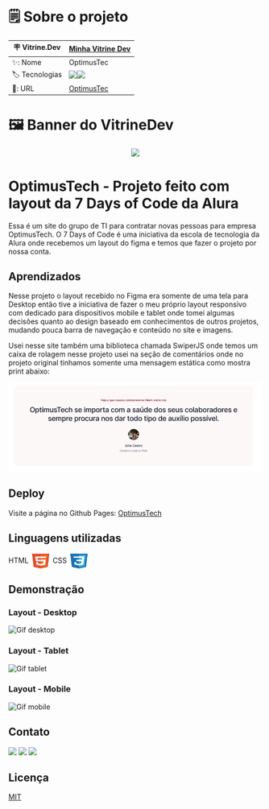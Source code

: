 <div align="center">
<img align="center" src="">
</div>

# 🗒️ Sobre o projeto

| 🪧 Vitrine.Dev |  [Minha Vitrine Dev](https://cursos.alura.com.br/vitrinedev/danielbarreto)   |
| -------------  | --- |
| ✨: Nome        | OptimusTec
| 🏷️ Tecnologias | <img src="https://img.shields.io/badge/HTML5-E34F26?style=for-the-badge&logo=html5&logoColor=white"><img src="https://img.shields.io/badge/CSS3-1572B6?style=for-the-badge&logo=css3&logoColor=white">
| 🚀: URL         | [OptimusTec](https://optimus-tec.bohr.io)


# 🖼️ Banner do VitrineDev
<div align="center">

<img src="#vitrinedev">
</div>

# OptimusTech - Projeto feito com layout da 7 Days of Code da Alura

Essa é um site do grupo de TI para contratar novas pessoas para empresa OptimusTech. O 7 Days of Code é uma iniciativa da escola de tecnologia da Alura onde recebemos um layout do figma e temos que fazer o projeto por nossa conta.

## Aprendizados

Nesse projeto o layout recebido no Figma era somente de uma tela para Desktop então tive a iniciativa de fazer o meu próprio layout responsivo com dedicado para dispositivos mobile e tablet onde tomei algumas decisões quanto ao design baseado em conhecimentos de outros projetos, mudando pouca barra de navegação e conteúdo no site e imagens.

Usei nesse site também uma biblioteca chamada SwiperJS onde temos um caixa de rolagem nesse projeto usei na seção de comentários onde no projeto original tinhamos somente uma mensagem estática como mostra print abaixo:

<img align="center" src="https://github.com/DanielBarret0/OptimusTech/blob/main/printscreen/image.png">

## Deploy

 Visite a página no Github Pages: [OptimusTech](https://danielbarret0.github.io/OptimusTech/)

## Linguagens utilizadas
  <div>
  HTML <img align="center" alt="Daniel-HTML" height="30" width="40" src="https://raw.githubusercontent.com/devicons/devicon/master/icons/html5/html5-original.svg"> 
   CSS <img align="center" alt="Daniel-CSS" height="30" width="40" src="https://raw.githubusercontent.com/devicons/devicon/master/icons/css3/css3-original.svg">
  </div>
  
## Demonstração

### Layout - Desktop
![Gif desktop](https://github.com/DanielBarret0/OptimusTech/blob/main/printscreen/Desktop-OptimusTech.gif)

### Layout - Tablet
![Gif tablet](https://github.com/DanielBarret0/OptimusTech/blob/main/printscreen/tablet-OptimusTech.gif)

### Layout - Mobile
![Gif mobile](https://github.com/DanielBarret0/OptimusTech/blob/main/printscreen/Mobile-OptimusTech.gif)
## Contato

 
 <p align="left">
  <a href="mailto:josedanielbarreto@gmail.com" alt="Gmail" target="_blank">
  <img src="https://img.shields.io/badge/-Gmail-FF0000?style=flat-square&labelColor=FF0000&logo=gmail&logoColor=white&link=mailto:josedanielbarreto@gmail.com"/ target="_blank"></a>

  <a href="https://www.linkedin.com/in/daniel-barreto-1b763216a/" alt="Linkedin" target="_blank">
  <img src="https://img.shields.io/badge/-Linkedin-0e76a8?style=flat-square&logo=Linkedin&logoColor=white&link=https://www.linkedin.com/in/daniel-barreto-1b763216a/" / target="_blank"></a>

  <a href="https://www.instagram.com/daniel.barret0/" alt="Instagram" target="_blank">
  <img src="https://img.shields.io/badge/-Instagram-DF0174?style=flat-square&labelColor=DF0174&logo=instagram&logoColor=white&link=https://www.instagram.com/daniel.barret0/"/ target="_blank"></a>
</p>  



## Licença

[MIT](https://choosealicense.com/licenses/mit/)

